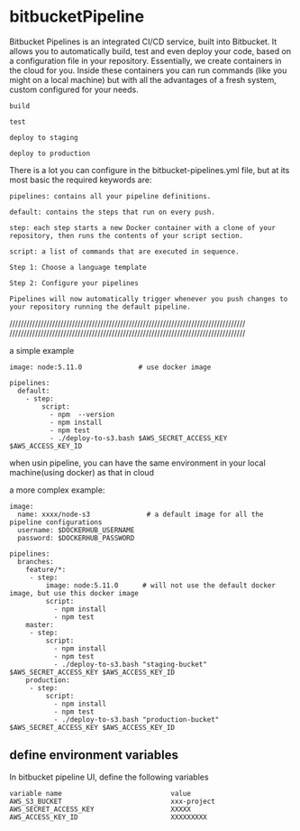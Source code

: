 # bitbucketPipeline   

Bitbucket Pipelines is an integrated CI/CD service, built into Bitbucket. It allows you to automatically build, test and even deploy your code, based on a configuration file in your repository. Essentially, we create containers in the cloud for you. Inside these containers you can run commands (like you might on a local machine) but with all the advantages of a fresh system, custom configured for your needs.


```
build

test

deploy to staging

deploy to production
```

There is a lot you can configure in the bitbucket-pipelines.yml file, but at its most basic the required keywords are:
```
pipelines: contains all your pipeline definitions.

default: contains the steps that run on every push.

step: each step starts a new Docker container with a clone of your repository, then runs the contents of your script section. 

script: a list of commands that are executed in sequence.
```

```
Step 1: Choose a language template

Step 2: Configure your pipelines

Pipelines will now automatically trigger whenever you push changes to your repository running the default pipeline.

```

///////////////////////////////////////////////////////////////////////////////////     
///////////////////////////////////////////////////////////////////////////////////


a simple example
```
image: node:5.11.0              # use docker image

pipelines:
  default:
    - step:
        script:
          - npm  --version
          - npm install
          - npm test
          - ./deploy-to-s3.bash $AWS_SECRET_ACCESS_KEY $AWS_ACCESS_KEY_ID  

```

when usin pipeline, you can have the same environment in your local machine(using docker) as that in cloud   



a more complex example:   
```
image:
  name: xxxx/node-s3              # a default image for all the pipeline configurations
  username: $DOCKERHUB_USERNAME
  password: $DOCKERHUB_PASSWORD

pipelines:
  branches:
    feature/*:
     - step:
         image: node:5.11.0      # will not use the default docker image, but use this docker image 
         script:
           - npm install
           - npm test 
    master:
     - step:
         script:
           - npm install
           - npm test
           - ./deploy-to-s3.bash "staging-bucket" $AWS_SECRET_ACCESS_KEY $AWS_ACCESS_KEY_ID
    production:
     - step:
         script:
           - npm install
           - npm test
           - ./deploy-to-s3.bash "production-bucket" $AWS_SECRET_ACCESS_KEY $AWS_ACCESS_KEY_ID

```


## define environment variables   
In bitbucket pipeline UI, define the following variables    
```
variable name                           value                  
AWS_S3_BUCKET                           xxx-project
AWS_SECRET_ACCESS_KEY                   XXXXX
AWS_ACCESS_KEY_ID                       XXXXXXXXX

```


